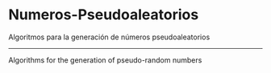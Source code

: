# Numeros-Pseudoaleatorios
Algoritmos para la generación de números pseudoaleatorios

------------------------------------------------------
Algorithms for the generation of pseudo-random numbers
